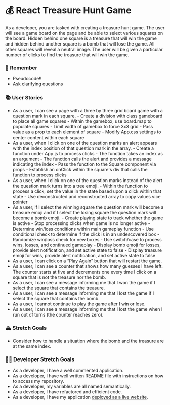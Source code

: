 # 💰 React Treasure Hunt Game

As a developer, you are tasked with creating a treasure hunt game. The user will see a game board on the page and be able to select various squares on the board. Hidden behind one square is a treasure that will win the game and hidden behind another square is a bomb that will lose the game. All other squares will reveal a neutral image. The user will be given a particular number of clicks to find the treasure that will win the game.

### 🤔 Remember

- Pseudocode!!
- Ask clarifying questions

### 📚 User Stories

- As a user, I can see a page with a three by three grid board game with a question mark in each square.
      - Create a division with class gameboard to place all game squares
      - Within the gamebox, use board.map to populate squares
      - Limit width of gamebox to force 3x3 grid
      - Pass value as a prop to each element of square
      - Modify App.css settings to center content within each square
- As a user, when I click on one of the question marks an alert appears with the index position of that question mark in the array.
      - Create a function under App.js to process clicks
            - The function takes an index as an argument
            - The function calls the alert and provides a message indicating the index
      - Pass the function to the Square component via props
      - Establish an onClick within the square's div that calls the function to process clicks
- As a user, when I click on one of the question marks instead of the alert the question mark turns into a tree emoji.
      - Within the function to process a click, set the value in the state based upon a click within that state
      - Use deconstructed and reconstructed array to copy values vice pointer
- As a user, if I select the winning square the question mark will become a treasure emoji and if I select the losing square the question mark will become a bomb emoji.
      - Create playing state to track whether the game is active
      - Stop processing clicks when game is no longer active
      - Determine win/loss conditions within main gameplay function
      - Use conditional check to determine if the click is in an undescovered box
      - Randomize win/loss check for new boxes
      - Use switch/case to process wins, losses, and continued gameplay
      - Display bomb emoji for losses, provide alert notification, and set active state to false
      - Display treasure emoji for wins, provide alert notification, and set active state to false
- As a user, I can click on a “Play Again” button that will restart the game.
- As a user, I can see a counter that shows how many guesses I have left. The counter starts at five and decrements one every time I click on a square that is not the treasure nor the bomb.
- As a user, I can see a message informing me that I won the game if I select the square that contains the treasure.
- As a user, I can see a message informing me that I lost the game if I select the square that contains the bomb.
- As a user, I cannot continue to play the game after I win or lose.
- As a user, I can see a message informing me that I lost the game when I run out of turns (the counter reaches zero).

### 🏔 Stretch Goals

- Consider how to handle a situation where the bomb and the treasure are at the same index.

### 👩‍💻 Developer Stretch Goals

- As a developer, I have a well commented application.
- As a developer, I have well written README file with instructions on how to access my repository.
- As a developer, my variables are all named semantically.
- As a developer, I have refactored and efficient code.
- As a developer, I have my application [deployed as a live website](https://render.com/docs/deploy-create-react-app).
